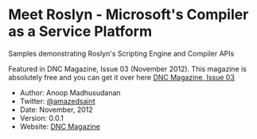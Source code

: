 Meet Roslyn - Microsoft's Compiler as a Service Platform
========================================================

Samples demonstrating Roslyn's Scripting Engine and Compiler APIs

Featured in DNC Magazine, Issue 03 (November 2012). This magazine is absolutely free and you can get it over here [DNC Magazine, Issue 03](http://www.dotnetcurry.com/magazine/dnc-magazine-issue3.aspx)

* Author: Anoop Madhusudanan
* Twitter: [@amazedsaint](https://twitter.com/amazedsaint)
* Date: November, 2012
* Version: 0.0.1
* Website: [DNC Magazine](http://www.dncmagazine.com)

